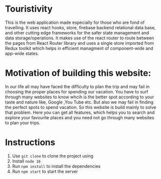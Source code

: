 # Touristivity
This is the web application made especially for those who are fond of travelling. It uses react hooks, store, firebase backend relational data base, and other cutting edge frameworks for the safer state management and data storage/operations. It makes use of the react router to route between the pages from React Router library and uses a single store imported from Redux toolkit which helps in efficient managment of component-wide and app-wide states.

# Motivation of building this website:
In our life all may have faced the difficulty to plan the trip and may fail in choosing the proper places for spending our vacation. You have to surf through many websites to know whcih is the better spot according to your taste and nature like, Google ,You Tube etc. But also we may fail in finding the perfect spots to spend vacation. So this website is  build mainly to solve that problem. Here you can get all features, which helps you to search and explore your favourite places and you need not go through many websites to plan your trips. 

# Instructions
1. Use ```git clone``` to clone the project using
2. Install ```node 16```
4. Run ```npm install``` to install the dependencies
5. Run ```npm start``` to start the server
